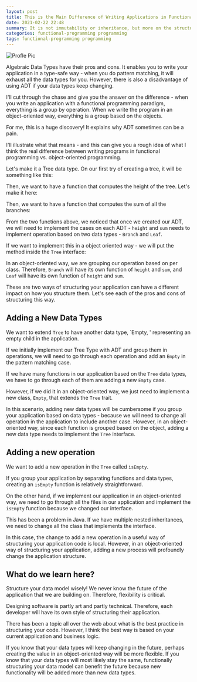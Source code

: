 ```yaml
---
layout: post
title: This is the Main Difference of Writing Applications in Functional Programming vs. Object-Oriented Programming
date: 2021-02-22 22:48
summary: It is not immutability or inheritance, but more on the structure of the application if you use functional programming vs object-oriented
categories: functional-programming programming 
tags: functional-programming programming 
---
```



<img src="{{site.baseurl}}/images/this-is-the-main-difference-of-writing-applications-in-functional-programming-vs-object-oriented-programming/The Main Difference of Functional Programming and Object Oriented.png" alt="Profle Pic"/>

Algebraic Data Types have their pros and cons. It enables you to write your application in a type-safe way - when you do pattern matching, it will exhaust all the data types for you. However, there is also a disadvantage of using ADT if your data types keep changing.

I'll cut through the chase and give you the answer on the difference - when you write an application with a functional programming paradigm, everything is a group by operation. When we write the program in an object-oriented way, everything is a group based on the objects. 

For me, this is a huge discovery! It explains why ADT sometimes can be a pain.

I'll illustrate what that means - and this can give you a rough idea of what I think the real difference between writing programs in functional programming vs. object-oriented programming. 

Let's make it a Tree data type. On our first try of creating a tree, it will be something like this:

<script src="https://gist.github.com/edwardGunawan/2ba4c9ab196395191a1eb862532070da.js"></script>

Then, we want to have a function that computes the height of the tree. Let's make it here:
<script src="https://gist.github.com/edwardGunawan/1925448288aa32732a2b4f53fa867dc7.js"></script>

Then, we want to have a function that computes the sum of all the branches:
<script src="https://gist.github.com/edwardGunawan/c3f77f2c4a496c04e82984bf3c261f16.js"></script>


From the two functions above, we noticed that once we created our ADT, we will need to implement the cases on each ADT - `height` and `sum` needs to implement operation based on two data types - `Branch` and `Leaf`.

If we want to implement this in a object oriented way - we will put the method inside the `Tree` interface:
<script src="https://gist.github.com/edwardGunawan/65918370340a3275d4826d4c9a7dd671.js"></script>

In an object-oriented way, we are grouping our operation based on per class. Therefore, `Branch` will have its own function of `height` and `sum`, and `Leaf` will have its own function of `height` and `sum`.


These are two ways of structuring your application can have a different impact on how you structure them. Let's see each of the pros and cons of structuring this way.

## Adding a New Data Types
We want to extend `Tree` to have another data type, `Empty, ' representing an empty child in the application. 

If we initially implement our Tree Type with ADT and group them in operations, we will need to go through each operation and add an `Empty` in the pattern matching case.

<script src="https://gist.github.com/edwardGunawan/a0c3ed41c3fbd36d65ac77bb25460dfd.js"></script>

If we have many functions in our application based on the `Tree` data types, we have to go through each of them are adding a new `Empty` case.

However, if we did it in an object-oriented way, we just need to implement a new class, `Empty`, that extends the `Tree` trait.

<script src="https://gist.github.com/edwardGunawan/b72b1eed126f481680ecf45b4ca94299.js"></script>

In this scenario, adding new data types will be cumbersome if you group your application based on data types - because we will need to change all operation in the application to include another case. However, in an object-oriented way, since each function is grouped based on the object, adding a new data type needs to implement the `Tree` interface.

## Adding a new operation
We want to add a new operation in the `Tree` called `isEmpty`.

If you group your application by separating functions and data types, creating an `isEmpty` function is relatively straightforward.

<script src="https://gist.github.com/edwardGunawan/ad7adb5984ebd166c1de61fdadb80d45.js"></script>

On the other hand, if we implement our application in an object-oriented way, we need to go through all the files in our application and implement the `isEmpty` function because we changed our interface.
<script src="https://gist.github.com/edwardGunawan/311e2bb7aa72f2a8d188ba06de5966dd.js"></script>

This has been a problem in Java. If we have multiple nested inheritances, we need to change all the class that implements the interface.

In this case, the change to add a new operation in a useful way of structuring your application code is local. However, in an object-oriented way of structuring your application, adding a new process will profoundly change the application structure.


## What do we learn here?
Structure your data model wisely! We never know the future of the application that we are building on. Therefore, flexibility is critical. 

Designing software is partly art and partly technical. Therefore, each developer will have its own style of structuring their application.

There has been a topic all over the web about what is the best practice in structuring your code. However, I think the best way is based on your current application and business logic.

If you know that your data types will keep changing in the future,  perhaps creating the value in an object-oriented way will be more flexible. If you know that your data types will most likely stay the same, functionally structuring your data model can benefit the future because new functionality will be added more than new data types.


